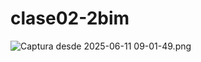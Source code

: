 # clase02-2bim
![Captura desde 2025-06-11 09-01-49.png](../../../../Im%C3%A1genes/Capturas%20de%20pantalla/Captura%20desde%202025-06-11%2009-01-49.png)
